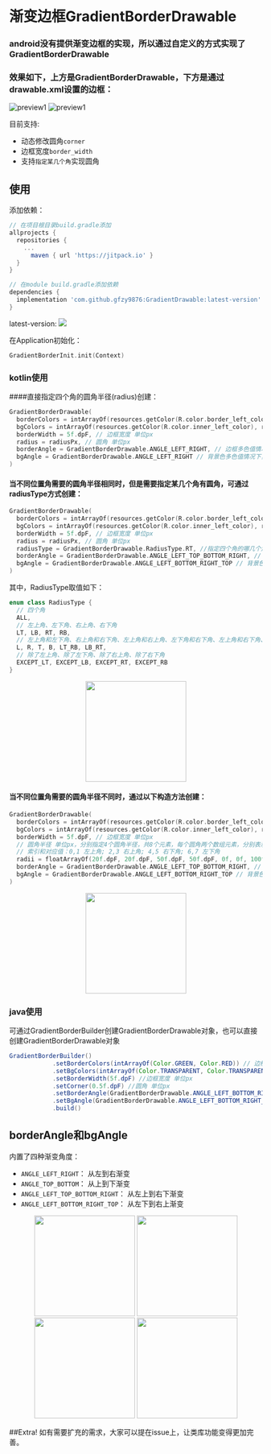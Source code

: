 # 渐变边框GradientBorderDrawable


### android没有提供渐变边框的实现，所以通过自定义的方式实现了GradientBorderDrawable
### 效果如下，上方是GradientBorderDrawable，下方是通过drawable.xml设置的边框：
![preview1](previews/preview1.png)
![preview1](previews/preview2.png)

目前支持:
* 动态修改圆角`corner`
* 边框宽度`border_width`
* 支持`指定某几个角`实现圆角

## 使用
添加依赖：
```groovy
// 在项目根目录build.gradle添加
allprojects {
  repositories {
    ...
      maven { url 'https://jitpack.io' }
  }
}
```

```groovy
// 在module build.gradle添加依赖
dependencies {
  implementation 'com.github.gfzy9876:GradientDrawable:latest-version'
}
```

latest-version: [![](https://jitpack.io/v/gfzy9876/GradientBorderDrawable.svg)](https://jitpack.io/#gfzy9876/GradientBorderDrawable)



在Application初始化：

```kotlin
GradientBorderInit.init(Context)
```

### kotlin使用

####直接指定四个角的圆角半径(radius)创建：

```kotlin
GradientBorderDrawable(
  borderColors = intArrayOf(resources.getColor(R.color.border_left_color), resources.getColor(R.color.border_right_color)), // 边框色，支持多色
  bgColors = intArrayOf(resources.getColor(R.color.inner_left_color), resources.getColor(R.color.inner_right_color)),  // 背景色，支持多色
  borderWidth = 5f.dpF, // 边框宽度 单位px
  radius = radiusPx, // 圆角 单位px
  borderAngle = GradientBorderDrawable.ANGLE_LEFT_RIGHT, // 边框多色值情况下，选择渐变方向
  bgAngle = GradientBorderDrawable.ANGLE_LEFT_RIGHT // 背景色多色值情况下，选择渐变方向
)
```

#### 当不同位置角需要的圆角半径相同时，但是需要指定某几个角有圆角，可通过radiusType方式创建：

```kotlin
GradientBorderDrawable(
  borderColors = intArrayOf(resources.getColor(R.color.border_left_color), resources.getColor(R.color.border_right_color)), // 边框色，支持多色
  bgColors = intArrayOf(resources.getColor(R.color.inner_left_color), resources.getColor(R.color.inner_right_color)), // 背景色，支持多色
  borderWidth = 5f.dpF, // 边框宽度 单位px
  radius = radiusPx, // 圆角 单位px
  radiusType = GradientBorderDrawable.RadiusType.RT, //指定四个角的哪几个角有圆角（当需要圆角角度一样时才能使用）
  borderAngle = GradientBorderDrawable.ANGLE_LEFT_TOP_BOTTOM_RIGHT, // 边框多色值情况下，选择渐变方向
  bgAngle = GradientBorderDrawable.ANGLE_LEFT_BOTTOM_RIGHT_TOP // 背景色多色值情况下，选择渐变方向
)
```

其中，RadiusType取值如下：

```kotlin
enum class RadiusType {
  // 四个角
  ALL,
  // 左上角、左下角、右上角、右下角
  LT, LB, RT, RB,
  // 左上角和左下角、右上角和右下角、左上角和右上角、左下角和右下角、左上角和右下角、左下角和右上角
  L, R, T, B, LT_RB, LB_RT,
  // 除了左上角、除了左下角、除了右上角、除了右下角
  EXCEPT_LT, EXCEPT_LB, EXCEPT_RT, EXCEPT_RB
}
```

<div align="center">
<img src="previews/init2.jpg" width="200"/>
</div>



#### 当不同位置角需要的圆角半径不同时，通过以下构造方法创建：

```kotlin
GradientBorderDrawable(
  borderColors = intArrayOf(resources.getColor(R.color.border_left_color), resources.getColor(R.color.border_right_color)), // 边框色，支持多色
  bgColors = intArrayOf(resources.getColor(R.color.inner_left_color), resources.getColor(R.color.inner_right_color)), // 背景色，支持多色
  borderWidth = 5f.dpF, // 边框宽度 单位px
  // 圆角半径 单位px，分别指定4个圆角半径，共8个元素，每个圆角两个数组元素，分别表示x方向圆角半径 和 y方向圆角半径
  // 索引和对应值：0,1 左上角; 2,3 右上角; 4,5 右下角; 6,7 左下角
  radii = floatArrayOf(20f.dpF, 20f.dpF, 50f.dpF, 50f.dpF, 0f, 0f, 100f.dpF, 100f.dpF),
  borderAngle = GradientBorderDrawable.ANGLE_LEFT_TOP_BOTTOM_RIGHT, // 边框多色值情况下，选择渐变方向
  bgAngle = GradientBorderDrawable.ANGLE_LEFT_BOTTOM_RIGHT_TOP // 背景色多色值情况下，选择渐变方向
)
```
<div align="center">
<img src="previews/init3.jpg" width="200"/>
</div>



### java使用
可通过GradientBorderBuilder创建GradientBorderDrawable对象，也可以直接创建GradientBorderDrawable对象

```java
GradientBorderBuilder()
            .setBorderColors(intArrayOf(Color.GREEN, Color.RED)) // 边框色，支持多色
            .setBgColors(intArrayOf(Color.TRANSPARENT, Color.TRANSPARENT)) //背景色，支持多色
            .setBorderWidth(5f.dpF) //边框宽度 单位px
            .setCorner(0.5f.dpF) //圆角 单位px
            .setBorderAngle(GradientBorderDrawable.ANGLE_LEFT_BOTTOM_RIGHT_TOP) //边框多色值情况下，选择渐变方向
            .setBgAngle(GradientBorderDrawable.ANGLE_LEFT_BOTTOM_RIGHT_TOP) // 背景色多色值情况下，选择渐变方向
            .build()
```


## borderAngle和bgAngle
内置了四种渐变角度：
* `ANGLE_LEFT_RIGHT`： 从左到右渐变
* `ANGLE_TOP_BOTTOM`： 从上到下渐变
* `ANGLE_LEFT_TOP_BOTTOM_RIGHT`： 从左上到右下渐变
* `ANGLE_LEFT_BOTTOM_RIGHT_TOP`： 从左下到右上渐变
<div align="center">
<img src="previews/left_right.png" width="200"/>
<img src="previews/top_bottom.png" width="200"/>
<img src="previews/left_top_right_bottom.png" width="200"/>
<img src="previews/left_bottom_right_top.png" width="200"/>
</div>

##Extra!
如有需要扩充的需求，大家可以提在issue上，让类库功能变得更加完善。